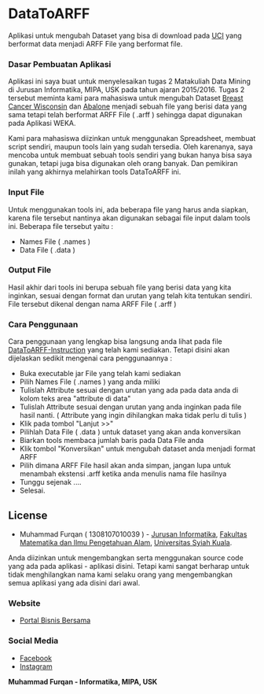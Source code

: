 # DataToARFF

Aplikasi untuk mengubah Dataset yang bisa di download pada [UCI][uci] yang berformat data menjadi ARFF File yang berformat file.

### Dasar Pembuatan Aplikasi

Aplikasi ini saya buat untuk menyelesaikan tugas 2 Matakuliah Data Mining di Jurusan Informatika, MIPA, USK pada tahun ajaran 2015/2016. Tugas 2 tersebut meminta kami para mahasiswa untuk mengubah Dataset [Breast Cancer Wisconsin][bcw] dan [Abalone][abalone] menjadi sebuah file yang berisi data yang sama tetapi telah berformat ARFF File ( .arff ) sehingga dapat digunakan pada Aplikasi WEKA.

Kami para mahasiswa diizinkan untuk menggunakan Spreadsheet, membuat script sendiri, maupun tools lain yang sudah tersedia. Oleh karenanya, saya mencoba untuk membuat sebuah tools sendiri yang bukan hanya bisa saya gunakan, tetapi juga bisa digunakan oleh orang banyak. Dan pemikiran inilah yang akhirnya melahirkan tools DataToARFF ini.

### Input File

Untuk menggunakan tools ini, ada beberapa file yang harus anda siapkan, karena file tersebut nantinya akan digunakan sebagai file input dalam tools ini. Beberapa file tersebut yaitu :

* Names File ( .names )
* Data File ( .data )

### Output File

Hasil akhir dari tools ini berupa sebuah file yang berisi data yang kita inginkan, sesuai dengan format dan urutan yang telah kita tentukan sendiri. File tersebut dikenal dengan nama ARFF File ( .arff )

### Cara Penggunaan

Cara penggunaan yang lengkap bisa langsung anda lihat pada file [DataToARFF-Instruction][instruksi] yang telah kami sediakan. Tetapi disini akan dijelaskan sedikit mengenai cara penggunaannya :

* Buka executable jar File yang telah kami sediakan
* Pilih Names File ( .names ) yang anda miliki
* Tulislah Attribute sesuai dengan urutan yang ada pada data anda di kolom teks area "attribute di data"
* Tulislah Attribute sesuai dengan urutan yang anda inginkan pada file hasil nanti. ( Attribute yang ingin dihilangkan maka tidak perlu di tulis )
* Klik pada tombol "Lanjut >>"
* Pilihlah Data File ( .data ) untuk dataset yang akan anda konversikan
* Biarkan tools membaca jumlah baris pada Data File anda
* Klik tombol "Konversikan" untuk mengubah dataset anda menjadi format ARFF
* Pilih dimana ARFF File hasil akan anda simpan, jangan lupa untuk menambah ekstensi .arff ketika anda menulis nama file hasilnya
* Tunggu sejenak ....
* Selesai.


License
----

* Muhammad Furqan ( 1308107010039 ) - [Jurusan Informatika][inf], [Fakultas Matematika dan Ilmu Pengetahuan Alam][fmipa], [Universitas Syiah Kuala][usk].

Anda diizinkan untuk mengembangkan serta menggunakan source code yang ada pada aplikasi - aplikasi disini. Tetapi kami sangat berharap untuk tidak menghilangkan nama kami selaku orang yang mengembangkan semua aplikasi yang ada disini dari awal.

### Website

* [Portal Bisnis Bersama][pbb]

### Social Media

* [Facebook][facebook]
* [Instagram][ig]



**Muhammad Furqan - Informatika, MIPA, USK**

   [uci]: <http://archive.ics.uci.edu/ml>
   [pbb]: <http://www.portalbisnisbersama.com>
   [bcw]: <http://archive.ics.uci.edu/ml/datasets/Breast+Cancer+Wisconsin+%28Diagnostic%29>
   [abalone]: <http://archive.ics.uci.edu/ml/datasets/Abalone>
   [facebook]: <https://www.facebook.com/furqan.muslim>
   [ig]: <https://instagram.com/muhammadfurqan39/>
   [instruksi]: <https://github.com/fueerqan/Data-Mining/blob/master/DataToARFF/DataToARFF-instruction.pdf>

   [inf]: <http://informatika.unsyiah.ac.id>
   [fmipa]: <http://fmipa.unsyiah.ac.id/>
   [usk]: <http://unsyiah.ac.id>
   